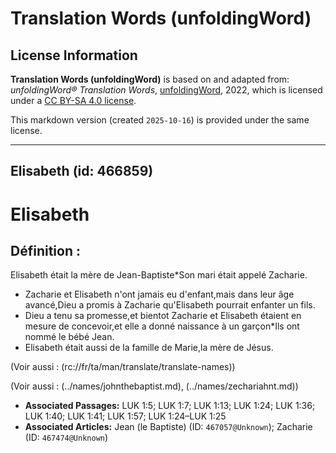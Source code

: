 # Translation Words (unfoldingWord)

## License Information

**Translation Words (unfoldingWord)** is based on and adapted from: _unfoldingWord® Translation Words_, [unfoldingWord](https://unfoldingword.org/utw), 2022, which is licensed under a [CC BY-SA 4.0 license](https://creativecommons.org/licenses/by-sa/4.0/legalcode.en).

This markdown version (created `2025-10-16`) is provided under the same license.



--------------------------------

## Elisabeth (id: 466859)

Elisabeth
=========

Définition :
------------

Elisabeth était la mère de Jean\-Baptiste\*Son mari était appelé Zacharie.

* Zacharie et Elisabeth n'ont jamais eu d'enfant,mais dans leur âge avancé,Dieu a promis à Zacharie qu'Elisabeth pourrait enfanter un fils.
* Dieu a tenu sa promesse,et bientot Zacharie et Elisabeth étaient en mesure de concevoir,et elle a donné naissance à un garçon\*Ils ont nommé le bébé Jean.
* Elisabeth était aussi de la famille de Marie,la mère de Jésus.

(Voir aussi : (rc://fr/ta/man/translate/translate\-names))

(Voir aussi : (../names/johnthebaptist.md), (../names/zechariahnt.md))

* **Associated Passages:** LUK 1:5; LUK 1:7; LUK 1:13; LUK 1:24; LUK 1:36; LUK 1:40; LUK 1:41; LUK 1:57; LUK 1:24–LUK 1:25
* **Associated Articles:** Jean (le Baptiste) (ID: `467057@Unknown`); Zacharie (ID: `467474@Unknown`)

